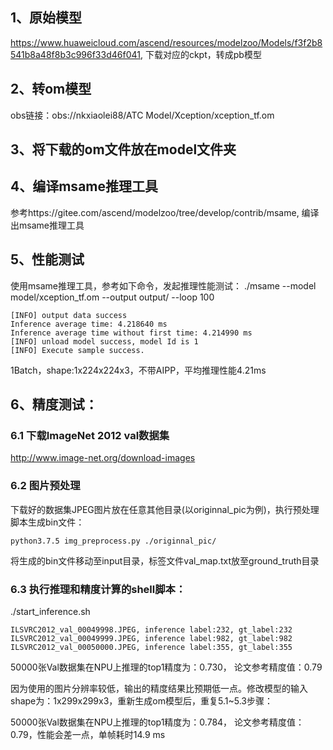 ## 1、原始模型
https://www.huaweicloud.com/ascend/resources/modelzoo/Models/f3f2b8541b8a48f8b3c996f33d46f041, 下载对应的ckpt，转成pb模型

## 2、转om模型
obs链接：obs://nkxiaolei88/ATC Model/Xception/xception_tf.om

## 3、将下载的om文件放在model文件夹

## 4、编译msame推理工具
参考https://gitee.com/ascend/modelzoo/tree/develop/contrib/msame, 编译出msame推理工具

## 5、性能测试
使用msame推理工具，参考如下命令，发起推理性能测试： ./msame --model model/xception_tf.om --output output/ --loop 100
```
[INFO] output data success
Inference average time: 4.218640 ms
Inference average time without first time: 4.214990 ms
[INFO] unload model success, model Id is 1
[INFO] Execute sample success.
```
1Batch，shape:1x224x224x3，不带AIPP，平均推理性能4.21ms

## 6、精度测试：

### 6.1 下载ImageNet 2012 val数据集
http://www.image-net.org/download-images

### 6.2 图片预处理
下载好的数据集JPEG图片放在任意其他目录(以originnal_pic为例)，执行预处理脚本生成bin文件： 
```
python3.7.5 img_preprocess.py ./originnal_pic/ 
```
将生成的bin文件移动至input目录，标签文件val_map.txt放至ground_truth目录

### 6.3 执行推理和精度计算的shell脚本： 
./start_inference.sh
```
ILSVRC2012_val_00049998.JPEG, inference label:232, gt_label:232
ILSVRC2012_val_00049999.JPEG, inference label:982, gt_label:982
ILSVRC2012_val_00050000.JPEG, inference label:355, gt_label:355
```
50000张Val数据集在NPU上推理的top1精度为：0.730， 论文参考精度值：0.79

因为使用的图片分辨率较低，输出的精度结果比预期低一点。修改模型的输入shape为：1x299x299x3，重新生成om模型后，重复5.1~5.3步骤：

50000张Val数据集在NPU上推理的top1精度为：0.784， 论文参考精度值：0.79，性能会差一点，单帧耗时14.9 ms
